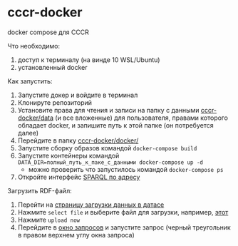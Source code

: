 # cccr-docker
docker compose для CCCR

Что необходимо:
1. доступ к терминалу (на винде 10 WSL/Ubuntu)
1. установленный docker

Как запустить:
1. Запустите докер и войдите в терминал
1. Клонируте репозиторий
1. Установите права для чтения и записи на папку с данными [cccr-docker/data](https://github.com/kontur32/cccr-docker/tree/main/data) (и все вложенные) для пользователя, правами которого обладает docker, и запишите путь к этой папке (он потребуется далее)
1. Перейдите в папку [cccr-docker/docker/](https://github.com/kontur32/cccr-docker/tree/main/docker)
1. Запустите сборку образов командой `docker-compose build`
1. Запустите контейнеры командой `DATA_DIR=полный_путь_к_паке_с_данными docker-compose up -d`
    - можно проверить что запустилось командой `docker-compose ps`
1. Откройте интерфейс [SPARQL по адресу](http://localhost:3030/)

Загрузить RDF-файл:
1. Перейти на [страницу загрузки данных в датасе](http://localhost:3030/#/dataset/ds/upload)
1. Нажмите `select file` и выберите файл для загрузки, например, [этот]()
1. Нажмите `upload now`
1. Перейдите в [окно запросов](http://localhost:3030/#/dataset/ds/query) и запустите запрос (черный треугольник в правом верхнем углу окна запроса)
